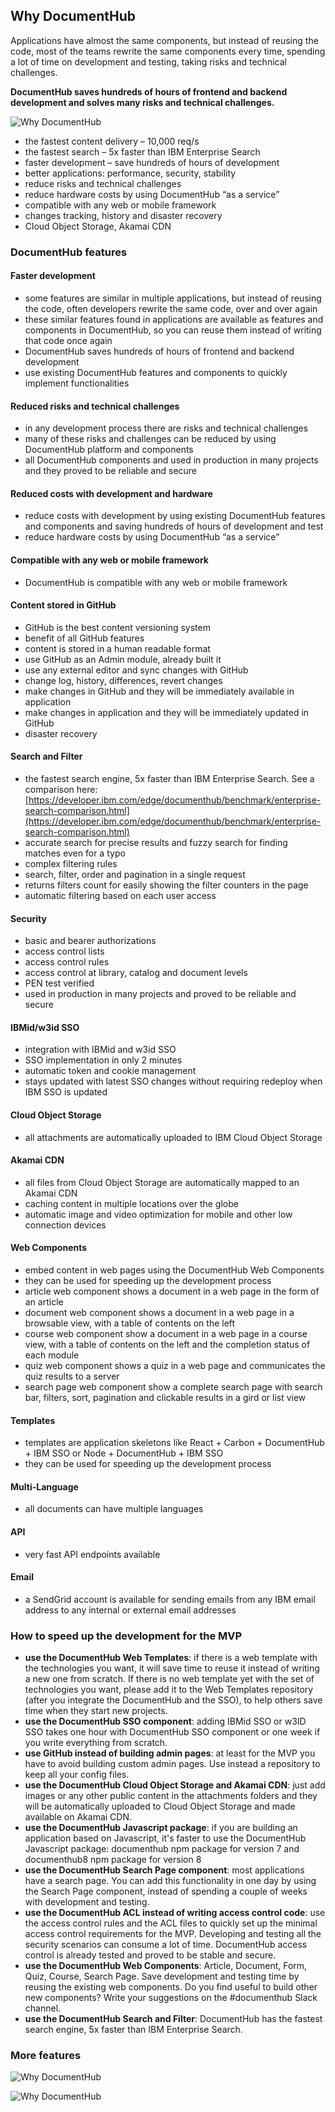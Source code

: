 ## Why DocumentHub

Applications have almost the same components, but instead of reusing the code, most of the teams rewrite the same components every time, spending a lot of time on development and testing, taking risks and technical challenges.

**DocumentHub saves hundreds of hours of frontend and backend development and solves many risks and technical challenges.**


![Why DocumentHub](_attachments/features1.png)

- the fastest content delivery – 10,000 req/s
- the fastest search – 5x faster than IBM Enterprise Search
- faster development – save hundreds of hours of development
- better applications: performance, security, stability
- reduce risks and technical challenges
- reduce hardware costs by using DocumentHub “as a service”
- compatible with any web or mobile framework
- changes tracking, history and disaster recovery
- Cloud Object Storage, Akamai CDN


### DocumentHub features

#### Faster development

- some features are similar in multiple applications, but instead of reusing the code, often developers rewrite the same code, over and over again
- these similar features found in applications are available as features and components in DocumentHub, so you can reuse them instead of writing that code once again
- DocumentHub saves hundreds of hours of frontend and backend development
- use existing DocumentHub features and components to quickly implement functionalities

#### Reduced risks and technical challenges

- in any development process there are risks and technical challenges
- many of these risks and challenges can be reduced by using DocumentHub platform and components
- all DocumentHub components and used in production in many projects and they proved to be reliable and secure

#### Reduced costs with development and hardware

- reduce costs with development by using existing DocumentHub features and components and saving hundreds of hours of development and test
- reduce hardware costs by using DocumentHub “as a service”

#### Compatible with any web or mobile framework

- DocumentHub is compatible with any web or mobile framework

#### Content stored in GitHub

- GitHub is the best content versioning system
- benefit of all GitHub features
- content is stored in a human readable format
- use GitHub as an Admin module, already built it
- use any external editor and sync changes with GitHub
- change log, history, differences, revert changes
- make changes in GitHub and they will be immediately available in application
- make changes in application and they will be immediately updated in GitHub
- disaster recovery

#### Search and Filter

- the fastest search engine, 5x faster than IBM Enterprise Search. See a comparison here: [https://developer.ibm.com/edge/documenthub/benchmark/enterprise-search-comparison.html](https://developer.ibm.com/edge/documenthub/benchmark/enterprise-search-comparison.html)
- accurate search for precise results and fuzzy search for finding matches even for a typo
- complex filtering rules
- search, filter, order and pagination in a single request
- returns filters count for easily showing the filter counters in the page
- automatic filtering based on each user access

#### Security

- basic and bearer authorizations
- access control lists
- access control rules
- access control at library, catalog and document levels
- PEN test verified
- used in production in many projects and proved to be reliable and secure

#### IBMid/w3id SSO

- integration with IBMid and w3id SSO
- SSO implementation in only 2 minutes
- automatic token and cookie management
- stays updated with latest SSO changes without requiring redeploy when IBM SSO is updated

#### Cloud Object Storage

- all attachments are automatically uploaded to IBM Cloud Object Storage

#### Akamai CDN

- all files from Cloud Object Storage are automatically mapped to an Akamai CDN
- caching content in multiple locations over the globe
- automatic image and video optimization for mobile and other low connection devices

#### Web Components

- embed content in web pages using the DocumentHub Web Components
- they can be used for speeding up the development process
- article web component shows a document in a web page in the form of an article
- document web component shows a document in a web page in a browsable view, with a table of contents on the left
- course web component show a document in a web page in a course view, with a table of contents on the left and the completion status of each module
- quiz web component shows a quiz in a web page and communicates the quiz results to a server
- search page web component show a complete search page with search bar, filters, sort, pagination and clickable results in a gird or list view

#### Templates

- templates are application skeletons like React + Carbon + DocumentHub + IBM SSO or Node + DocumentHub + IBM SSO
- they can be used for speeding up the development process

#### Multi-Language

- all documents can have multiple languages

#### API

- very fast API endpoints available

#### Email

- a SendGrid account is available for sending emails from any IBM email address to any internal or external email addresses


### How to speed up the development for the MVP

- **use the DocumentHub Web Templates**: if there is a web template with the technologies you want, it will save time to reuse it instead of writing a new one from scratch. If there is no web template yet with the set of technologies you want, please add it to the Web Templates repository (after you integrate the DocumentHub and the SSO), to help others save time when they start new projects.
- **use the DocumentHub SSO component**: adding IBMid SSO or w3ID SSO takes one hour with DocumentHub SSO component or one week if you write everything from scratch.
- **use GitHub instead of building admin pages**: at least for the MVP you have to avoid building custom admin pages. Use instead a repository to keep all your config files.
- **use the DocumentHub Cloud Object Storage and Akamai CDN**: just add images or any other public content in the attachments folders and they will be automatically uploaded to Cloud Object Storage and made available on Akamai CDN.
- **use the DocumentHub Javascript package**: if you are building an application based on Javascript, it's faster to use the DocumentHub Javascript package: documenthub npm package for version 7 and documenthub8 npm package for version 8
- **use the DocumentHub Search Page component**: most applications have a search page. You can add this functionality in one day by using the Search Page component, instead of spending a couple of weeks with development and testing.
- **use the DocumentHub ACL instead of writing access control code**: use the access control rules and the ACL files to quickly set up the minimal access control requirements for the MVP. Developing and testing all the security scenarios can consume a lot of time. DocumentHub access control is already tested and proved to be stable and secure.
- **use the DocumentHub Web Components**: Article, Document, Form, Quiz, Course, Search Page. Save development and testing time by reusing the existing web components. Do you find useful to build other new components? Write your suggestions on the #documenthub Slack channel.
- **use the DocumentHub Search and Filter**: DocumentHub has the fastest search engine, 5x faster than IBM Enterprise Search.


### More features

![Why DocumentHub](_attachments/why2_.png)

![Why DocumentHub](_attachments/why3_.png)


